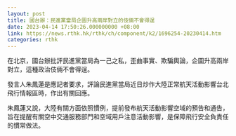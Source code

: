 ```yaml
---
layout: post
title: 國台辦：民進黨當局企圖升高兩岸對立的伎倆不會得逞
date: 2023-04-14 17:50:26.000000000 +08:00
link: https://news.rthk.hk/rthk/ch/component/k2/1696254-20230414.htm
categories: rthk
---
```


在北京，國台辦批評民進黨當局為一己之私，歪曲事實、欺騙輿論，企圖升高兩岸對立，這種政治伎倆不會得逞。

發言人朱鳳蓮是應記者要求，評論民進黨當局近日炒作大陸正常航天活動影響台北飛行情報區時，作出有關回應。

朱鳳蓮又說，大陸有關方面依照慣例，提前發布航天活動影響空域的預告和通告，旨在提醒有關空中交通服務部門和空域用戶注意活動影響，是保障飛行安全負責任的慣常做法。
